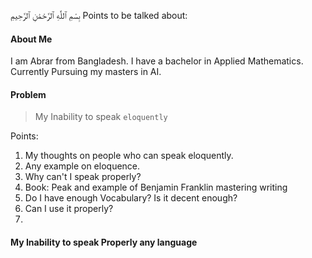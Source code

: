 بِسْمِ ٱللَّٰهِ ٱلرَّحْمَٰنِ ٱلرَّحِيمِ
Points to be talked about:

#### About Me
I am Abrar from Bangladesh. I have a bachelor in Applied Mathematics. Currently Pursuing my masters in AI.
#### Problem
>  My Inability to speak  `eloquently`

Points:
1. My thoughts on people who can speak eloquently.
2. Any example on eloquence.
3. Why can't I speak properly?
4. Book: Peak and example of Benjamin Franklin mastering writing
5. Do I have enough Vocabulary? Is it decent enough?
6. Can I use it properly?
7. 
#### My Inability to speak Properly any language